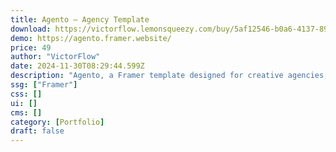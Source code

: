 ```yaml
---
title: Agento — Agency Template
download: https://victorflow.lemonsqueezy.com/buy/5af12546-b0a6-4137-8981-7e089b262657
demo: https://agento.framer.website/
price: 49
author: "VictorFlow"
date: 2024-11-30T08:29:44.599Z
description: "Agento, a Framer template designed for creative agencies, portfolio showcases, web design/development agencies, and start-up businesses."
ssg: ["Framer"]
css: []
ui: []
cms: []
category: [Portfolio]
draft: false
---
```

